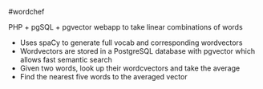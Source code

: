 #wordchef

PHP + pgSQL + pgvector webapp to take linear combinations of words

- Uses spaCy to generate full vocab and corresponding wordvectors
- Wordvectors are stored in a PostgreSQL database with pgvector which allows fast semantic search
- Given two words, look up their wordcvectors and take the average
- Find the nearest five words to the averaged vector
